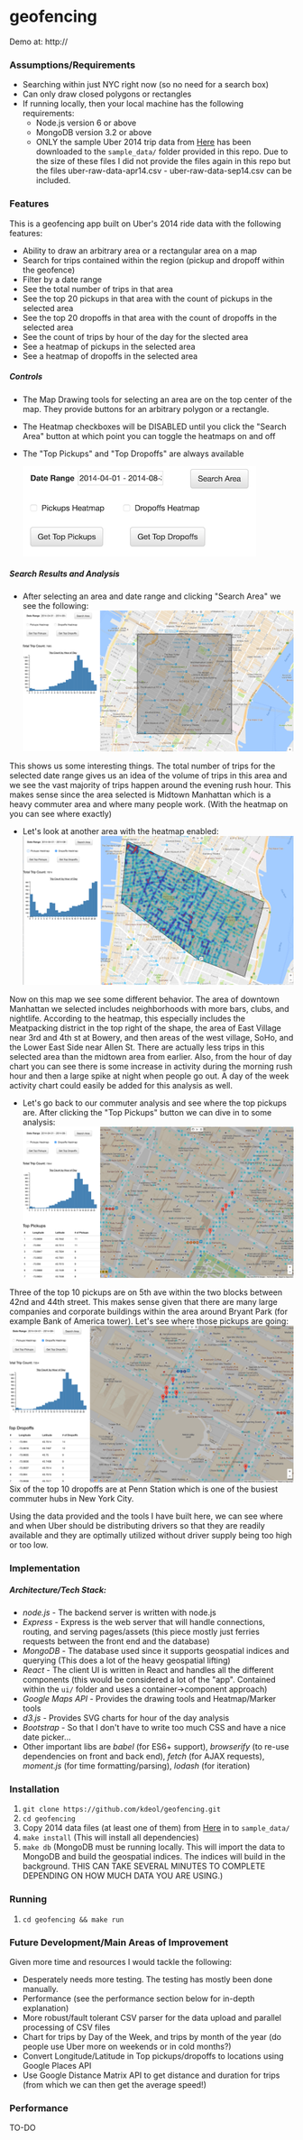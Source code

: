 # geofencing

Demo at: http://

### Assumptions/Requirements
  - Searching within just NYC right now (so no need for a search box)
  - Can only draw closed polygons or rectangles
  - If running locally, then your local machine has the following requirements:
    - Node.js version 6 or above
    - MongoDB version 3.2 or above
    - ONLY the sample Uber 2014 trip data from [Here](https://github.com/fivethirtyeight/uber-tlc-foil-response/tree/master/uber-trip-data) has been downloaded to the `sample_data/` folder provided in this repo. Due to the size of these files I did not provide the files again in this repo but the files uber-raw-data-apr14.csv - uber-raw-data-sep14.csv can be included.
        
### Features
This is a geofencing app built on Uber's 2014 ride data with the following features:
  - Ability to draw an arbitrary area or a rectangular area on a map
  - Search for trips contained within the region (pickup and dropoff within the geofence)
  - Filter by a date range
  - See the total number of trips in that area
  - See the top 20 pickups in that area with the count of pickups in the selected area
  - See the top 20 dropoffs in that area with the count of dropoffs in the selected area
  - See the count of trips by hour of the day for the slected area
  - See a heatmap of pickups in the selected area
  - See a heatmap of dropoffs in the selected area

##### Controls
  - The Map Drawing tools for selecting an area are on the top center of the map. They provide buttons for an arbitrary polygon or a rectangle.
  - The Heatmap checkboxes will be DISABLED until you click the "Search Area" button at which point you can toggle the heatmaps on and off
  - The "Top Pickups" and "Top Dropoffs" are always available
  
    ![controls](https://raw.githubusercontent.com/kdeol/geofencing/master/public/images/controls.png?raw=true)
 
##### Search Results and Analysis
  - After selecting an area and date range and clicking "Search Area" we see the following:
  ![midtown analysis](https://raw.githubusercontent.com/kdeol/geofencing/master/public/images/midtown.png?raw=true)

This shows us some interesting things. The total number of trips for the selected date range gives us an idea of the volume of trips in this area and we see the vast majority of trips happen around the evening rush hour. This makes sense since the area selected is Midtown Manhattan which is a heavy commuter area and where many people work. (With the heatmap on you can see where exactly)

  - Let's look at another area with the heatmap enabled:
  ![downtown analysis](https://raw.githubusercontent.com/kdeol/geofencing/master/public/images/downtown.png?raw=true)

Now on this map we see some different behavior. The area of downtown Manhattan we selected includes neighborhoods with more bars, clubs, and nightlife. According to the heatmap, this especially includes the Meatpacking district in the top right of the shape, the area of East Village near 3rd and 4th st at Bowery, and then areas of the west village, SoHo, and the Lower East Side near Allen St. There are actually less trips in this selected area than the midtown area from earlier. Also, from the hour of day chart you can see there is some increase in activity during the morning rush hour and then a large spike at night when people go out. A day of the week activity chart could easily be added for this analysis as well.

  - Let's go back to our commuter analysis and see where the top pickups are. After clicking the "Top Pickups" button we can dive in to some analysis:
  ![top pickup analysis](https://raw.githubusercontent.com/kdeol/geofencing/master/public/images/top-pickups.png?raw=true)

Three of the top 10 pickups are on 5th ave within the two blocks between 42nd and 44th street. This makes sense given that there are many large companies and corporate buildings within the area around Bryant Park (for example Bank of America tower). Let's see where those pickups are going:
  ![top dropoff analysis](https://raw.githubusercontent.com/kdeol/geofencing/master/public/images/top-dropoffs.png?raw=true) 
   Six of the top 10 dropoffs are at Penn Station which is one of the busiest commuter hubs in New York City.
   
Using the data provided and the tools I have built here, we can see where and when Uber should be distributing drivers so that they are readily available and they are optimally utilized without driver supply being too high or too low.

### Implementation

##### Architecture/Tech Stack:

* *node.js* - The backend server is written with node.js
* *Express* - Express is the web server that will handle connections, routing, and serving pages/assets (this piece mostly just ferries requests between the front end and the database)
* *MongoDB* - The database used since it supports geospatial indices and querying (This does a lot of the heavy geospatial lifting)
* *React* - The client UI is written in React and handles all the different components (this would be considered a lot of the "app". Contained within the `ui/` folder and uses a container->component approach)
* *Google Maps API* - Provides the drawing tools and Heatmap/Marker tools
* *d3.js* - Provides SVG charts for hour of the day analysis
* *Bootstrap* - So that I don't have to write too much CSS and have a nice date picker...
* Other important libs are *babel* (for ES6+ support), *browserify* (to re-use dependencies on front and back end), *fetch* (for AJAX requests), *moment.js* (for time formatting/parsing), *lodash* (for iteration)

### Installation
1. `git clone https://github.com/kdeol/geofencing.git`
2. `cd geofencing`
3. Copy 2014 data files (at least one of them) from [Here](https://github.com/fivethirtyeight/uber-tlc-foil-response/tree/master/uber-trip-data) in to `sample_data/`
4. `make install` (This will install all dependencies)
5. `make db` (MongoDB must be running locally. This will import the data to MongoDB and build the geospatial indices. The indices will build in the background. THIS CAN TAKE SEVERAL MINUTES TO COMPLETE DEPENDING ON HOW MUCH DATA YOU ARE USING.)

### Running
1. `cd geofencing && make run`

### Future Development/Main Areas of Improvement
Given more time and resources I would tackle the following:
 - Desperately needs more testing. The testing has mostly been done manually.
 - Performance (see the performance section below for in-depth explanation)
 - More robust/fault tolerant CSV parser for the data upload and parallel processing of CSV files
 - Chart for trips by Day of the Week, and trips by month of the year (do people use Uber more on weekends or in cold months?)
 - Convert Longitude/Latitude in Top pickups/dropoffs to locations using Google Places API
 - Use Google Distance Matrix API to get distance and duration for trips (from which we can then get the average speed!)

### Performance
TO-DO
